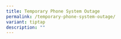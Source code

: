 ```yaml
---
title: Temporary Phone System Outage
permalink: /temporary-phone-system-outage/
variant: tiptap
description: ""
---
```

